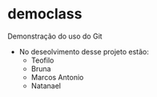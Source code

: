 # democlass
Demonstração do uso do Git

- No deseolvimento desse projeto estão:
    - Teofilo
    - Bruna
    - Marcos Antonio
    - Natanael
